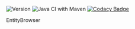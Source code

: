 ![Version](https://img.shields.io/github/v/release/EmlKoks/EntityBrowser?include_prereleases)
![Java CI with Maven](https://github.com/EmlKoks/EntityBrowser/workflows/Java%20CI%20with%20Maven/badge.svg)
[![Codacy Badge](https://api.codacy.com/project/badge/Grade/9349feda127541c5b2965d81e24a6178)](https://app.codacy.com/manual/EmlKoks/EntityBrowser?utm_source=github.com&utm_medium=referral&utm_content=EmlKoks/EntityBrowser&utm_campaign=Badge_Grade_Dashboard)

EntityBrowser
